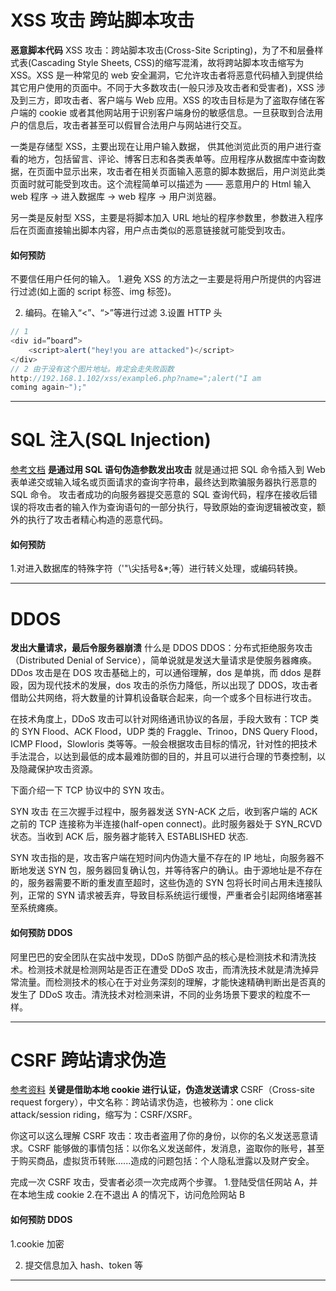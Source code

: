 # XSS 攻击 跨站脚本攻击

**恶意脚本代码**
XSS 攻击：跨站脚本攻击(Cross-Site Scripting)，为了不和层叠样式表(Cascading Style Sheets, CSS)的缩写混淆，故将跨站脚本攻击缩写为 XSS。XSS 是一种常见的 web 安全漏洞，它允许攻击者将恶意代码植入到提供给其它用户使用的页面中。不同于大多数攻击(一般只涉及攻击者和受害者)，XSS 涉及到三方，即攻击者、客户端与 Web 应用。XSS 的攻击目标是为了盗取存储在客户端的 cookie 或者其他网站用于识别客户端身份的敏感信息。一旦获取到合法用户的信息后，攻击者甚至可以假冒合法用户与网站进行交互。

一类是存储型 XSS，主要出现在让用户输入数据， 供其他浏览此页的用户进行查看的地方，包括留言、评论、博客日志和各类表单等。应用程序从数据库中查询数据，在页面中显示出来，攻击者在相关页面输入恶意的脚本数据后，用户浏览此类页面时就可能受到攻击。这个流程简单可以描述为 —— 恶意用户的 Html 输入 web 程序 -> 进入数据库 -> web 程序 -> 用户浏览器。

另一类是反射型 XSS，主要是将脚本加入 URL 地址的程序参数里，参数进入程序后在页面直接输出脚本内容，用户点击类似的恶意链接就可能受到攻击。

#### 如何预防

不要信任用户任何的输入。 1.避免 XSS 的方法之一主要是将用户所提供的内容进行过滤(如上面的 script 标签、img 标签)。

2. 编码。在输入“<”、“>”等进行过滤 3.设置 HTTP 头

```js
// 1
<div id=”board”>
    <script>alert("hey!you are attacked")</script>
</div>
// 2 由于没有这个图片地址。肯定会走失败函数
http://192.168.1.102/xss/example6.php?name=";alert("I am
coming again~");"
```

---

# SQL 注入(SQL Injection)

[参考文档](https://blog.csdn.net/yue510/article/details/92431748)
**是通过用 SQL 语句伪造参数发出攻击**
就是通过把 SQL 命令插入到 Web 表单递交或输入域名或页面请求的查询字符串，最终达到欺骗服务器执行恶意的 SQL 命令。
攻击者成功的向服务器提交恶意的 SQL 查询代码，程序在接收后错误的将攻击者的输入作为查询语句的一部分执行，导致原始的查询逻辑被改变，额外的执行了攻击者精心构造的恶意代码。

#### 如何预防

1.对进入数据库的特殊字符（'"\尖括号&\*;等）进行转义处理，或编码转换。

---

# DDOS

**发出大量请求，最后令服务器崩溃**
什么是 DDOS
DDOS：分布式拒绝服务攻击（Distributed Denial of Service），简单说就是发送大量请求是使服务器瘫痪。DDos 攻击是在 DOS 攻击基础上的，可以通俗理解，dos 是单挑，而 ddos 是群殴，因为现代技术的发展，dos 攻击的杀伤力降低，所以出现了 DDOS，攻击者借助公共网络，将大数量的计算机设备联合起来，向一个或多个目标进行攻击。

在技术角度上，DDoS 攻击可以针对网络通讯协议的各层，手段大致有：TCP 类的 SYN Flood、ACK Flood，UDP 类的 Fraggle、Trinoo，DNS Query Flood，ICMP Flood，Slowloris 类等等。一般会根据攻击目标的情况，针对性的把技术手法混合，以达到最低的成本最难防御的目的，并且可以进行合理的节奏控制，以及隐藏保护攻击资源。

下面介绍一下 TCP 协议中的 SYN 攻击。

SYN 攻击
在三次握手过程中，服务器发送 SYN-ACK 之后，收到客户端的 ACK 之前的 TCP 连接称为半连接(half-open connect)。此时服务器处于 SYN_RCVD 状态。当收到 ACK 后，服务器才能转入 ESTABLISHED 状态.

SYN 攻击指的是，攻击客户端在短时间内伪造大量不存在的 IP 地址，向服务器不断地发送 SYN 包，服务器回复确认包，并等待客户的确认。由于源地址是不存在的，服务器需要不断的重发直至超时，这些伪造的 SYN 包将长时间占用未连接队列，正常的 SYN 请求被丢弃，导致目标系统运行缓慢，严重者会引起网络堵塞甚至系统瘫痪。

#### 如何预防 DDOS

阿里巴巴的安全团队在实战中发现，DDoS 防御产品的核心是检测技术和清洗技术。检测技术就是检测网站是否正在遭受 DDoS 攻击，而清洗技术就是清洗掉异常流量。而检测技术的核心在于对业务深刻的理解，才能快速精确判断出是否真的发生了 DDoS 攻击。清洗技术对检测来讲，不同的业务场景下要求的粒度不一样。

---

# CSRF 跨站请求伪造

[参考资料](https://www.cnblogs.com/hyddd/archive/2009/04/09/1432744.html)
**关键是借助本地 cookie 进行认证，伪造发送请求**
CSRF（Cross-site request forgery），中文名称：跨站请求伪造，也被称为：one click attack/session riding，缩写为：CSRF/XSRF。

你这可以这么理解 CSRF 攻击：攻击者盗用了你的身份，以你的名义发送恶意请求。CSRF 能够做的事情包括：以你名义发送邮件，发消息，盗取你的账号，甚至于购买商品，虚拟货币转账......造成的问题包括：个人隐私泄露以及财产安全。

完成一次 CSRF 攻击，受害者必须一次完成两个步骤。 1.登陆受信任网站 A，并在本地生成 cookie 2.在不退出 A 的情况下，访问危险网站 B

#### 如何预防 DDOS

1.cookie 加密

2. 提交信息加入 hash、token 等

---
